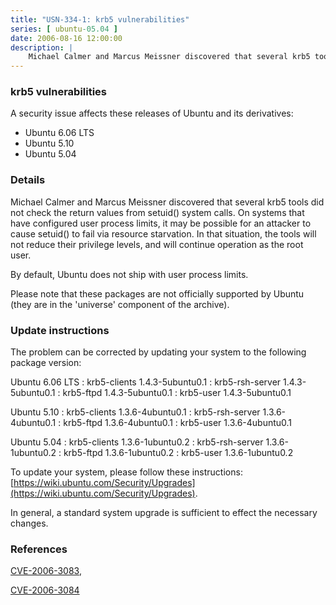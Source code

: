 ```yaml
---
title: "USN-334-1: krb5 vulnerabilities"
series: [ ubuntu-05.04 ]
date: 2006-08-16 12:00:00
description: |
    Michael Calmer and Marcus Meissner discovered that several krb5 tools  did not check the return values from setuid() system calls.  On systems  that have configured user process limits, it may be possible for an  attacker to cause setuid() to fail via resource starvation.  In that  situation, the tools will not reduce their privilege levels, and will  continue operation as the root user.
--- 
```

 
### krb5 vulnerabilities

A security issue affects these releases of Ubuntu and its derivatives:

* Ubuntu 6.06 LTS
* Ubuntu 5.10
* Ubuntu 5.04

### Details

Michael Calmer and Marcus Meissner discovered that several krb5 tools did not check the return values from setuid() system calls. On systems that have configured user process limits, it may be possible for an attacker to cause setuid() to fail via resource starvation. In that situation, the tools will not reduce their privilege levels, and will continue operation as the root user.

By default, Ubuntu does not ship with user process limits.

Please note that these packages are not officially supported by Ubuntu (they are in the &#39;universe&#39; component of the archive).

### Update instructions

The problem can be corrected by updating your system to the following package version:

Ubuntu 6.06 LTS
 : krb5-clients <span>1.4.3-5ubuntu0.1</span>
 : krb5-rsh-server <span>1.4.3-5ubuntu0.1</span>
 : krb5-ftpd <span>1.4.3-5ubuntu0.1</span>
 : krb5-user <span>1.4.3-5ubuntu0.1</span>

Ubuntu 5.10
 : krb5-clients <span>1.3.6-4ubuntu0.1</span>
 : krb5-rsh-server <span>1.3.6-4ubuntu0.1</span>
 : krb5-ftpd <span>1.3.6-4ubuntu0.1</span>
 : krb5-user <span>1.3.6-4ubuntu0.1</span>

Ubuntu 5.04
 : krb5-clients <span>1.3.6-1ubuntu0.2</span>
 : krb5-rsh-server <span>1.3.6-1ubuntu0.2</span>
 : krb5-ftpd <span>1.3.6-1ubuntu0.2</span>
 : krb5-user <span>1.3.6-1ubuntu0.2</span>

To update your system, please follow these instructions: [https://wiki.ubuntu.com/Security/Upgrades](https://wiki.ubuntu.com/Security/Upgrades).

In general, a standard system upgrade is sufficient to effect the necessary changes.

### References

 [CVE-2006-3083](http://people.ubuntu.com/~ubuntu-security/cve/CVE-2006-3083), 

 [CVE-2006-3084](http://people.ubuntu.com/~ubuntu-security/cve/CVE-2006-3084)
 
